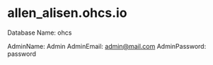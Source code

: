 # allen_alisen.ohcs.io
Database Name: ohcs

AdminName: Admin
AdminEmail: admin@mail.com
AdminPassword: password
